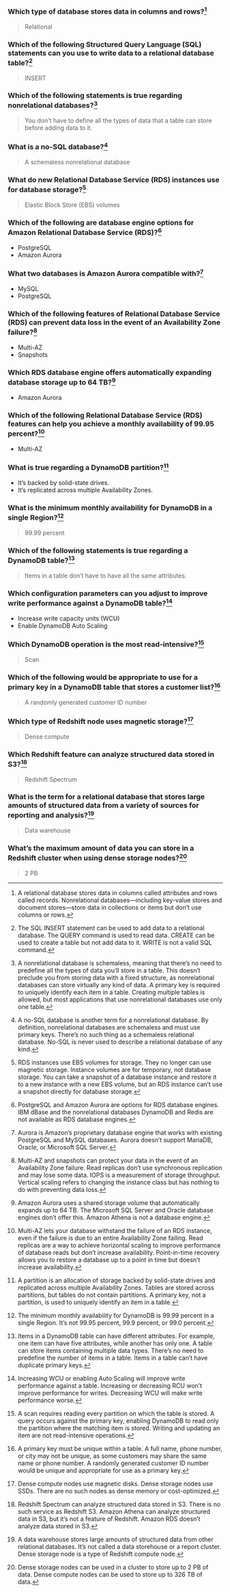 ### Which type of database stores data in columns and rows?[^1]
> Relational

### Which of the following Structured Query Language (SQL) statements can you use to write data to a relational database table?[^2]
> INSERT

### Which of the following statements is true regarding nonrelational databases?[^3]
> You don’t have to define all the types of data that a table can store before adding data to it.

### What is a no-SQL database?[^4]
>  A schemaless nonrelational database

### What do new Relational Database Service (RDS) instances use for database storage?[^5]
> Elastic Block Store (EBS) volumes

### Which of the following are database engine options for Amazon Relational Database Service (RDS)?[^6]
- PostgreSQL
- Amazon Aurora

### What two databases is Amazon Aurora compatible with?[^7]
- MySQL
- PostgreSQL

### Which of the following features of Relational Database Service (RDS) can prevent data loss in the event of an Availability Zone failure?[^8]
- Multi-AZ
- Snapshots

### Which RDS database engine offers automatically expanding database storage up to 64 TB?[^9]
- Amazon Aurora

### Which of the following Relational Database Service (RDS) features can help you achieve a monthly availability of 99.95 percent?[^10]
- Multi-AZ

### What is true regarding a DynamoDB partition?[^11]
- It’s backed by solid-state drives.
- It’s replicated across multiple Availability Zones.

### What is the minimum monthly availability for DynamoDB in a single Region?[^12]
> 99.99 percent

### Which of the following statements is true regarding a DynamoDB table?[^13]
> Items in a table don’t have to have all the same attributes.

### Which configuration parameters can you adjust to improve write performance against a DynamoDB table?[^14]
- Increase write capacity units (WCU)
- Enable DynamoDB Auto Scaling

### Which DynamoDB operation is the most read-intensive?[^15]
> Scan

### Which of the following would be appropriate to use for a primary key in a DynamoDB table that stores a customer list?[^16]
> A randomly generated customer ID number

### Which type of Redshift node uses magnetic storage?[^17]
> Dense compute

### Which Redshift feature can analyze structured data stored in S3?[^18]
> Redshift Spectrum

### What is the term for a relational database that stores large amounts of structured data from a variety of sources for reporting and analysis?[^19]
> Data warehouse

### What’s the maximum amount of data you can store in a Redshift cluster when using dense storage nodes?[^20]
> 2 PB

[^1]: A relational database stores data in columns called attributes and rows called records. Nonrelational databases—including key-value stores and document stores—store data in collections or items but don’t use columns or rows.
[^2]: The SQL INSERT statement can be used to add data to a relational database. The QUERY command is used to read data. CREATE can be used to create a table but not add data to it. WRITE is not a valid SQL command.
[^3]: A nonrelational database is schemaless, meaning that there’s no need to predefine all the types of data you’ll store in a table. This doesn’t preclude you from storing data with a fixed structure, as nonrelational databases can store virtually any kind of data. A primary key is required to uniquely identify each item in a table. Creating multiple tables is allowed, but most applications that use nonrelational databases use only one table.
[^4]: A no-SQL database is another term for a nonrelational database. By definition, nonrelational databases are schemaless and must use primary keys. There’s no such thing as a schemaless relational database. No-SQL is never used to describe a relational database of any kind.
[^5]: RDS instances use EBS volumes for storage. They no longer can use magnetic storage. Instance volumes are for temporary, not database storage. You can take a snapshot of a database instance and restore it to a new instance with a new EBS volume, but an RDS instance can’t use a snapshot directly for database storage.
[^6]: PostgreSQL and Amazon Aurora are options for RDS database engines. IBM dBase and the nonrelational databases DynamoDB and Redis are not available as RDS database engines.
[^7]: Aurora is Amazon’s proprietary database engine that works with existing PostgreSQL and MySQL databases. Aurora doesn’t support MariaDB, Oracle, or Microsoft SQL Server.
[^8]: Multi-AZ and snapshots can protect your data in the event of an Availability Zone failure. Read replicas don’t use synchronous replication and may lose some data. IOPS is a measurement of storage throughput. Vertical scaling refers to changing the instance class but has nothing to do with preventing data loss.
[^9]: Amazon Aurora uses a shared storage volume that automatically expands up to 64 TB. The Microsoft SQL Server and Oracle database engines don’t offer this. Amazon Athena is not a database engine.
[^10]: Multi-AZ lets your database withstand the failure of an RDS instance, even if the failure is due to an entire Availability Zone failing. Read replicas are a way to achieve horizontal scaling to improve performance of database reads but don’t increase availability. Point-in-time recovery allows you to restore a database up to a point in time but doesn’t increase availability.
[^11]: A partition is an allocation of storage backed by solid-state drives and replicated across multiple Availability Zones. Tables are stored across partitions, but tables do not contain partitions. A primary key, not a partition, is used to uniquely identify an item in a table.
[^12]: The minimum monthly availability for DynamoDB is 99.99 percent in a single Region. It’s not 99.95 percent, 99.9 percent, or 99.0 percent.
[^13]: Items in a DynamoDB table can have different attributes. For example, one item can have five attributes, while another has only one. A table can store items containing multiple data types. There’s no need to predefine the number of items in a table. Items in a table can’t have duplicate primary keys.
[^14]: Increasing WCU or enabling Auto Scaling will improve write performance against a table. Increasing or decreasing RCU won’t improve performance for writes. Decreasing WCU will make write performance worse.
[^15]: A scan requires reading every partition on which the table is stored. A query occurs against the primary key, enabling DynamoDB to read only the partition where the matching item is stored. Writing and updating an item are not read-intensive operations.
[^16]: A primary key must be unique within a table. A full name, phone number, or city may not be unique, as some customers may share the same name or phone number. A randomly generated customer ID number would be unique and appropriate for use as a primary key.
[^17]: Dense compute nodes use magnetic disks. Dense storage nodes use SSDs. There are no such nodes as dense memory or cost-optimized.
[^18]: Redshift Spectrum can analyze structured data stored in S3. There is no such service as Redshift S3. Amazon Athena can analyze structured data in S3, but it’s not a feature of Redshift. Amazon RDS doesn’t analyze data stored in S3.
[^19]: A data warehouse stores large amounts of structured data from other relational databases. It’s not called a data storehouse or a report cluster. Dense storage node is a type of Redshift compute node.
[^20]: Dense storage nodes can be used in a cluster to store up to 2 PB of data. Dense compute nodes can be used to store up to 326 TB of data.